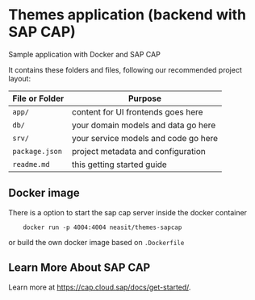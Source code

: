 # Themes application (backend with SAP CAP)

Sample application with Docker and SAP CAP

It contains these folders and files, following our recommended project layout:

File or Folder | Purpose
---------|----------
`app/` | content for UI frontends goes here
`db/` | your domain models and data go here
`srv/` | your service models and code go here
`package.json` | project metadata and configuration
`readme.md` | this getting started guide

## Docker image

There is a option to start the sap cap server inside the docker container
```
    docker run -p 4004:4004 neasit/themes-sapcap
```
or
build the own docker image based on `.Dockerfile`

## Learn More About SAP CAP

Learn more at https://cap.cloud.sap/docs/get-started/.
